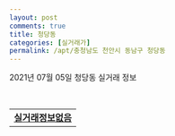 ```yaml
---
layout: post
comments: true
title: 청당동
categories: [실거래가]
permalink: /apt/충청남도 천안시 동남구 청당동
---
```


2021년 07월 05일 청당동 실거래 정보

<script type="text/javascript">
  google.charts.load('current', {'packages':['corechart']});
  google.charts.setOnLoadCallback(drawChart);

  function drawChart() {
    var data = google.visualization.arrayToDataTable([['거래일', '매매', '전월세', '전매'], ['20-07', 45, 55, 5], ['20-08', 29, 31, 8], ['20-09', 79, 47, 53], ['20-10', 66, 40, 83], ['20-11', 100, 36, 132], ['20-12', 101, 46, 15], ['21-01', 24, 34, 6], ['21-02', 38, 38, 9], ['21-03', 46, 38, 6], ['21-04', 42, 32, 6], ['21-05', 40, 32, 14], ['21-06', 18, 25, 4], ['21-07', 0, 2, 0]]);

    var options = {
      title: '최근 유형별 거래량 추이',
      legend: { position: 'bottom' }
    };

    var chart = new google.visualization.LineChart(document.getElementById('columnchart_material'));
    chart.draw(data, (options));
  }
</script>

<div id="columnchart_material" style="width: 95%; margin-left: -35px; display: block"></div>
<br>
<table>
  <tr>
    <td colspan="4" style="font-weight: bold;"><a href="https://search.naver.com/search.naver?query=청당동 실거래정보없음">실거래정보없음</a></td>
  </tr>
    
</table>
    